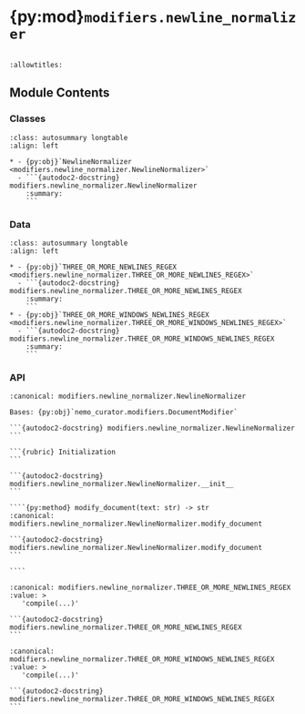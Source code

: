 # {py:mod}`modifiers.newline_normalizer`

```{py:module} modifiers.newline_normalizer
```

```{autodoc2-docstring} modifiers.newline_normalizer
:allowtitles:
```

## Module Contents

### Classes

````{list-table}
:class: autosummary longtable
:align: left

* - {py:obj}`NewlineNormalizer <modifiers.newline_normalizer.NewlineNormalizer>`
  - ```{autodoc2-docstring} modifiers.newline_normalizer.NewlineNormalizer
    :summary:
    ```
````

### Data

````{list-table}
:class: autosummary longtable
:align: left

* - {py:obj}`THREE_OR_MORE_NEWLINES_REGEX <modifiers.newline_normalizer.THREE_OR_MORE_NEWLINES_REGEX>`
  - ```{autodoc2-docstring} modifiers.newline_normalizer.THREE_OR_MORE_NEWLINES_REGEX
    :summary:
    ```
* - {py:obj}`THREE_OR_MORE_WINDOWS_NEWLINES_REGEX <modifiers.newline_normalizer.THREE_OR_MORE_WINDOWS_NEWLINES_REGEX>`
  - ```{autodoc2-docstring} modifiers.newline_normalizer.THREE_OR_MORE_WINDOWS_NEWLINES_REGEX
    :summary:
    ```
````

### API

`````{py:class} NewlineNormalizer()
:canonical: modifiers.newline_normalizer.NewlineNormalizer

Bases: {py:obj}`nemo_curator.modifiers.DocumentModifier`

```{autodoc2-docstring} modifiers.newline_normalizer.NewlineNormalizer
```

```{rubric} Initialization
```

```{autodoc2-docstring} modifiers.newline_normalizer.NewlineNormalizer.__init__
```

````{py:method} modify_document(text: str) -> str
:canonical: modifiers.newline_normalizer.NewlineNormalizer.modify_document

```{autodoc2-docstring} modifiers.newline_normalizer.NewlineNormalizer.modify_document
```

````

`````

````{py:data} THREE_OR_MORE_NEWLINES_REGEX
:canonical: modifiers.newline_normalizer.THREE_OR_MORE_NEWLINES_REGEX
:value: >
   'compile(...)'

```{autodoc2-docstring} modifiers.newline_normalizer.THREE_OR_MORE_NEWLINES_REGEX
```

````

````{py:data} THREE_OR_MORE_WINDOWS_NEWLINES_REGEX
:canonical: modifiers.newline_normalizer.THREE_OR_MORE_WINDOWS_NEWLINES_REGEX
:value: >
   'compile(...)'

```{autodoc2-docstring} modifiers.newline_normalizer.THREE_OR_MORE_WINDOWS_NEWLINES_REGEX
```

````
